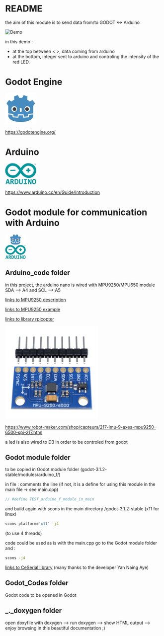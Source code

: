 # README

the aim of this module is to send data from/to GODOT <-> Arduino

![Demo](/_._doxygen/demo.gif)

in this demo :
- at the top between < >, data coming from arduino
- at the bottom, integer sent to arduino and controling the intensity of the red LED.

# Godot Engine

![Godot logo](/_._doxygen/godot_logo_md.png "Godot logo")

https://godotengine.org/

# Arduino

![Arduino logo](/_._doxygen/Arduino_logo_md.png "Arduino logo")

https://www.arduino.cc/en/Guide/Introduction

# Godot module for communication with Arduino 

![Godot Arduino love](/_._doxygen/logo_doxy.png "Godot Arduino love")

## Arduino_code folder
in this project, the arduino nano is wired with MPU9250/MPU650 module SDA --> A4 and SCL --> A5

[links to MPU9250 description](https://invensense.tdk.com/products/motion-tracking/9-axis/mpu-9250/)

[links to MPU9250 example](http://arduinolearning.com/code/arduino-mpu-9250-example.php)

[links to library rpicopter](https://github.com/rpicopter/ArduinoMotionSensorExample)

![MPU9250](/_._doxygen/s-l1600_md.png)

https://www.robot-maker.com/shop/capteurs/217-imu-9-axes-mpu9250-6500-spi-217.html

a led is also wired to D3 in order to be controled from godot

## Godot module folder

to be copied in Godot module folder (godot-3.1.2-stable/modules/arduino_f/)

in file :
comments the line (if not, it is a define for using this module in the main file -> see main.cpp)
~~~~~~.c
// #define TEST_arduino_f_module_in_main
~~~~~~

and build again with scons in the main directory /godot-3.1.2-stable (x11 for linux)
~~~~~~.bash
scons platform='x11' -j4
~~~~~~
(to use 4 threads)

code could be used as is with the main.cpp
go to the Godot module folder and :
~~~~~~.bash
scons -j4
~~~~~~

[links to CeSerial library](https://github.com/yan9a/serial/)
(many thanks to the developer Yan Naing Aye)

## Godot_Codes folder

Godot code to be opened in Godot

## _._doxygen folder 

open doxyfile with doxygen --> run doxygen --> show HTML output 
--> enjoy browsing in this beautiful documentation ;)
